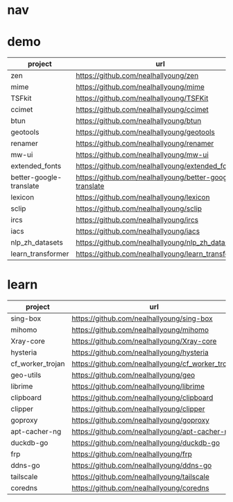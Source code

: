 # nav

# demo

| project                 | url                                                      |
| ----------------------- | -------------------------------------------------------- |
| zen                     | https://github.com/nealhallyoung/zen                     |
| mime                    | https://github.com/nealhallyoung/mime                    |
| TSFkit                  | https://github.com/nealhallyoung/TSFKit                  |
| ccimet                  | https://github.com/nealhallyoung/ccimet                  |
| btun                    | https://github.com/nealhallyoung/btun                    |
| geotools                | https://github.com/nealhallyoung/geotools                |
| renamer                 | https://github.com/nealhallyoung/renamer                 |
| mw-ui                   | https://github.com/nealhallyoung/mw-ui                   |
| extended_fonts          | https://github.com/nealhallyoung/extended_fonts          |
| better-google-translate | https://github.com/nealhallyoung/better-google-translate |
| lexicon                 | https://github.com/nealhallyoung/lexicon                 |
| sclip                   | https://github.com/nealhallyoung/sclip                   |
| ircs                    | https://github.com/nealhallyoung/ircs                    |
| iacs                    | https://github.com/nealhallyoung/iacs                    |
| nlp_zh_datasets         | https://github.com/nealhallyoung/nlp_zh_datasets         |
| learn_transformer       | https://github.com/nealhallyoung/learn_transformer       |

# learn

| project          | url                                               |
| ---------------- | ------------------------------------------------- |
| sing-box         | https://github.com/nealhallyoung/sing-box         |
| mihomo           | https://github.com/nealhallyoung/mihomo           |
| Xray-core        | https://github.com/nealhallyoung/Xray-core        |
| hysteria         | https://github.com/nealhallyoung/hysteria         |
| cf_worker_trojan | https://github.com/nealhallyoung/cf_worker_trojan |
| geo-utils        | https://github.com/nealhallyoung/geo              |
| librime          | https://github.com/nealhallyoung/librime          |
| clipboard        | https://github.com/nealhallyoung/clipboard        |
| clipper          | https://github.com/nealhallyoung/clipper          |
| goproxy          | https://github.com/nealhallyoung/goproxy          |
| apt-cacher-ng    | https://github.com/nealhallyoung/apt-cacher-ng    |
| duckdb-go        | https://github.com/nealhallyoung/duckdb-go        |
| frp              | https://github.com/nealhallyoung/frp              |
| ddns-go          | https://github.com/nealhallyoung/ddns-go          |
| tailscale        | https://github.com/nealhallyoung/tailscale        |
| coredns          | https://github.com/nealhallyoung/coredns          |
